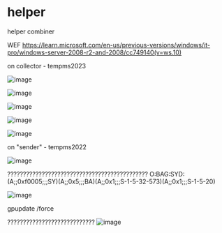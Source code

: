 # helper
helper combiner


WEF
https://learn.microsoft.com/en-us/previous-versions/windows/it-pro/windows-server-2008-r2-and-2008/cc749140(v=ws.10)

on collector - tempms2023

![image](https://github.com/user-attachments/assets/6de25ba8-0421-4cd4-a673-764f7c8c3658)


![image](https://github.com/user-attachments/assets/a7eebe92-f3ce-4074-bda2-5dc8a9705173)

![image](https://github.com/user-attachments/assets/b028a55c-04f8-40d3-845d-561356e4b897)




![image](https://github.com/user-attachments/assets/80e53af0-42bb-4008-9811-baf8632ff4bd)


![image](https://github.com/user-attachments/assets/c59ed819-6e26-44ab-b141-fa231f27344f)

on "sender" - tempms2022

![image](https://github.com/user-attachments/assets/3a7b5dc6-b016-446b-8d33-01cb15a66883)


?????????????????????????????????????????????
O:BAG:SYD:(A;;0xf0005;;;SY)(A;;0x5;;;BA)(A;;0x1;;;S-1-5-32-573)(A;;0x1;;;S-1-5-20)

![image](https://github.com/user-attachments/assets/7907a90f-f8ed-4942-888a-90160bf0dc52)

gpupdate /force

????????????????????????????
![image](https://github.com/user-attachments/assets/b83f0cd6-75ae-4d71-9b74-9e3920a8f392)






